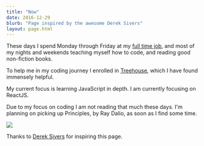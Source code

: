 ```yaml
---
title: "Now"
date: 2016-12-29
blurb: "Page inspired by the awesome Derek Sivers"
layout: page.html
---
```


These days I spend Monday through Friday at my [full time job](http://linkedin.com/in/mariobox), and most of my nights and weekends teaching  myself how to code, and reading good non-fiction books.

To help me in my coding journey I enrolled in [Treehouse](http://teamtreehouse.com), which I have found immensely helpful. 

My current focus is learning JavaScript in depth. I am currently focusing on ReactJS.

Due to my focus on coding I am not reading that much these days. I'm planning on picking up Principles, by Ray Dalio, as soon as I find some time.

<img src="/img/now.jpg" class="profile medium">

<div id="lastUpdated"></div>

Thanks to [Derek Sivers](http://sivers.org/nowff) for inspiring this page.

<script src="/js/lastupdated.js"></script>


